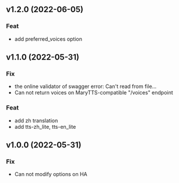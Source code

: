 ## v1.2.0 (2022-06-05)

### Feat

- add preferred_voices option

## v1.1.0 (2022-05-31)

### Fix

- the online validator of swagger error: Can't read from file...
- Can not return voices on MaryTTS-compatible "/voices" endpoint

### Feat

- add zh translation
- add tts-zh_lite, tts-en_lite

## v1.0.0 (2022-05-31)

### Fix

- Can not modify options on HA
